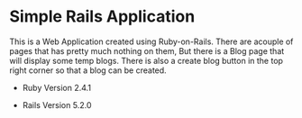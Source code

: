 # Simple Rails Application

This is a Web Application created using Ruby-on-Rails. There are acouple of pages that has pretty much nothing on them, 
But there is a Blog page that will display some temp blogs. There is also a create blog button in the top right corner so that a blog can be created.

* Ruby Version 2.4.1

* Rails Version 5.2.0
